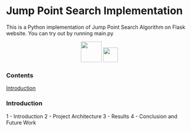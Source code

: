 # Jump Point Search Implementation

This is a Python implementation of Jump Point Search Algorithm on Flask website. You can try out by running main.py

<div align="center">
    <img src="https://user-images.githubusercontent.com/54884571/210841925-b975b88a-8177-4aa4-b7e1-6457aeb13480.gif" height="56"/>
    <img src="https://user-images.githubusercontent.com/54884571/210841922-639ff133-9123-4eef-a38c-3cc7f6f844f5.gif" height="40"/>
</div>

### Contents

<div>
    <a href="introduction">Introduction</a>
    <a></a>
    <a></a>
    <a></a>
</div>

<h3 id="introduction">Introduction</h3>


1 - Introduction
2 - Project Architecture
3 - Results
4 - Conclusion and Future Work
```
